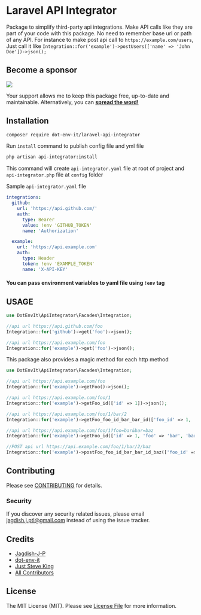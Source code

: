 # Laravel API Integrator

Package to simplify third-party api integrations. Make API calls like they are part of your code with this package. No need to remember base url or path of any API. For instance to make post api call to `https://example.com/users`, Just call it like `Integration::for('example')->postUsers(['name' => 'John Doe'])->json();`


## Become a sponsor

[![](.github/assets/support.png)](https://github.com/sponsors/Jagdish-J-P)

Your support allows me to keep this package free, up-to-date and maintainable. Alternatively, you can **[spread the word!](http://twitter.com/share?text=I+am+using+this+cool+PHP+package&url=https://github.com/dot-env-it/laravel-api-integrator&hashtags=PHP,Laravel)**

## Installation
```bash
composer require dot-env-it/laravel-api-integrator
```

Run `install` command to publish config file and yml file

```bash
php artisan api-integrator:install
```
This command will create `api-integrator.yaml` file at root of project and `api-integrator.php` file at `config` folder

Sample `api-integrator.yaml` file
```yaml
integrations:
  github:
    url: 'https://api.github.com/'
    auth:
      type: Bearer
      value: !env 'GITHUB_TOKEN'
      name: 'Authorization'

  example:
    url: 'https://api.example.com'
    auth:
      type: Header
      token: !env 'EXAMPLE_TOKEN'
      name: 'X-API-KEY'
```
#### You can pass environment variables to yaml file using `!env` tag

## USAGE
 
```php
use DotEnvIt\ApiIntegrator\Facades\Integration;

//api url https://api.github.com/foo
Integration::for('github')->get('foo')->json();

//api url https://api.example.com/foo
Integration::for('example')->get('foo')->json();
```
This package also provides a magic method for each http method
```php
use DotEnvIt\ApiIntegrator\Facades\Integration;

//api url https://api.example.com/foo
Integration::for('example')->getFoo()->json();

//api url https://api.example.com/foo/1
Integration::for('example')->getFoo_id(['id' => 1])->json();

//api url https://api.example.com/foo/1/bar/2
Integration::for('example')->getFoo_foo_id_bar_bar_id(['foo_id' => 1, 'bar_id' => 2])->json();

//api url https://api.example.com/foo/1?foo=bar&bar=baz
Integration::for('example')->getFoo_id(['id' => 1, 'foo' => 'bar', 'bar' => 'baz'])->json();

//POST api url https://api.example.com/foo/1/bar/2/baz
Integration::for('example')->postFoo_foo_id_bar_bar_id_baz(['foo_id' => 1, 'bar_id' => 2])->json();
```
## Contributing

Please see [CONTRIBUTING](CONTRIBUTING.md) for details.

### Security

If you discover any security related issues, please email jagdish.j.ptl@gmail.com instead of using the issue tracker.

## Credits

- [Jagdish-J-P](https://github.com/jagdish-j-p)
- [dot-env-it](https://github.com/dot-env-it)
- [Just Steve King](https://github.com/JustSteveKing)
- [All Contributors](../../contributors)

## License

The MIT License (MIT). Please see [License File](LICENSE.md) for more information.
